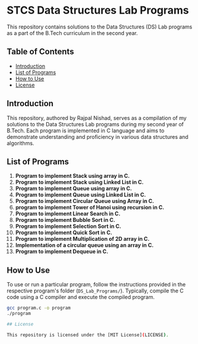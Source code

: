 # STCS Data Structures Lab Programs

This repository contains solutions to the Data Structures (DS) Lab programs as a part of the B.Tech curriculum in the second year.

## Table of Contents

- [Introduction](#introduction)
- [List of Programs](#list-of-programs)
- [How to Use](#how-to-use)
- [License](#License)

## Introduction

This repository, authored by Rajpal Nishad, serves as a compilation of my solutions to the Data Structures Lab programs during my second year of B.Tech. Each program is implemented in C language and aims to demonstrate understanding and proficiency in various data structures and algorithms.

## List of Programs

1. **Program to implement Stack using array in C.**
2. **Program to implement Stack using Linked List in C.**
3. **Program to implement Queue using array in C.**
4. **Program to implement Queue using Linked List in C.**
5. **Program to implement Circular Queue using Array in C.**
6. **program to implement Tower of Hanoi using recursion in C.**
7. **Program to implement Linear Search in C.**
8. **Program to implement Bubble Sort in C.**
9. **Program to implement Selection Sort in C.**
10. **Program to implement Quick Sort in C.**
11. **Program to implement Multiplication of 2D array in C.**
12. **Implementation of a circular queue using an array in C.**
13. **Program to implement Dequeue in C.**

## How to Use

To use or run a particular program, follow the instructions provided in the respective program's folder (`DS_Lab_Programs/`). Typically, compile the C code using a C compiler and execute the compiled program.

```bash
gcc program.c -o program
./program

## License

This repository is licensed under the [MIT License](LICENSE).
